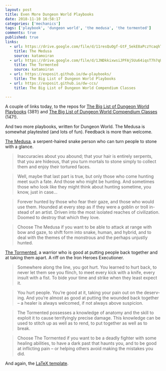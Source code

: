 ```yaml
---
layout: post
title: Even More Dungeon World Playbooks
date: 2018-11-10 16:58:17
categories: ['mechanics']
tags: ['playbook', 'dungeon world', 'the medusa', 'the tormented']
comments: true
published: true
links:
  - url: https://drive.google.com/file/d/11resQuOgf-GtF_SekE8aPczYcaqhTqk2
    title: The Medusa
    source: katamoiran
  - url: https://drive.google.com/file/d/1JNDkkixwsiJPFAj5Uu64iqsT7h7qUNeR
    title: The Tormented
    source: katamoiran
  - url: https://exposit.github.io/dw-playbooks/
    title: The Big List of Dungeon World Playbooks
  - url: https://exposit.github.io/dw-ccs/
    title: The Big List of Dungeon World Compendium Classes

---
```


A couple of links today, to the repos for [The Big List of Dungeon World Playbooks](https://exposit.github.io/dw-playbooks/) (381!) and [The Big List of Dungeon World Compendium Classes](https://exposit.github.io/dw-ccs/) (147!).

And two more playbooks, written for Dungeon World. The Medusa is somewhat playtested (and lots of fun).  Feedback is more than welcome.

[The Medusa](https://drive.google.com/file/d/11resQuOgf-GtF_SekE8aPczYcaqhTqk2/view), a serpent-haired snake person who can turn people to stone with a glance.

<!--more-->

> Inaccuracies about you abound; that your hair is entirely serpents, that you are hideous, that you turn mortals to stone simply to collect them and enjoy their tortured faces.

> Well, maybe that last part is true, but only those who come hunting meet such a fate. And those who might be hunting. And sometimes those who look like they might think about hunting sometime, you know, just in case...

> Forever hunted by those who fear their gaze, and those who would use them. Hounded at every step as if they were a goblin or troll in- stead of an artist. Driven into the most isolated reaches of civilization. Doomed to destroy that which they love.

> Choose The Medusa if you want to be able to attack at range with bow and gaze, to shift form into snake, human, and hybrid, and to deal with the themes of the monstrous and the perhaps unjustly hunted.

[The Tormented](https://drive.google.com/file/d/1JNDkkixwsiJPFAj5Uu64iqsT7h7qUNeR), a warrior who is good at putting people back together and at taking them apart. A riff on the Iron Heroes Executioner.


> Somewhere along the line, you got hurt. You learned to hurt back, to never let them see you flinch, to meet every kick with a knife, every insult with a fist. To bide your time and strike when they least expect it.

> You hurt people. You’re good at it, taking your pain out on the deserv- ing. And you’re almost as good at putting the wounded back together – a healer is always welcomed, if not always above suspicion.

> The Tormented possesses a knowledge of anatomy and the skill to exploit it to cause terrifyingly precise damage. This knowledge can be used to stitch up as well as to rend, to put together as well as to break.

> Choose The Tormented if you want to be a deadly fighter with some healing abilities, to have a dark past that haunts you, and to be good at inflicting pain – or helping others avoid making the mistakes you did.

And again, the [LaTeX template](https://github.com/exposit/dw-min-template-latex).
